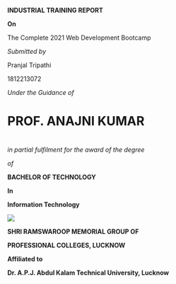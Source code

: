 **INDUSTRIAL TRAINING REPORT**

**On**

The Complete 2021 Web Development Bootcamp

_Submitted by_

Pranjal Tripathi

1812213072

_Under the Guidance of_

# PROF. ANAJNI KUMAR

#


_in partial fulfilment for the award of the degree_

_of_

**BACHELOR OF TECHNOLOGY**

**In**

**Information Technology**

![](logo.png)

**SHRI RAMSWAROOP MEMORIAL GROUP OF**

**PROFESSIONAL COLLEGES, LUCKNOW**

**Affiliated to**

**Dr. A.P.J. Abdul Kalam Technical University, Lucknow**
